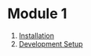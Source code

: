 # Module 1

1. [Installation](https://github.com/saiankit/Flutter-Summer-Group-2021/blob/master/Module%201/0.Installation.md)
2. [Development Setup](https://github.com/saiankit/Flutter-Summer-Group-2021/blob/master/Module%201/1.Development%20Setup.md)
